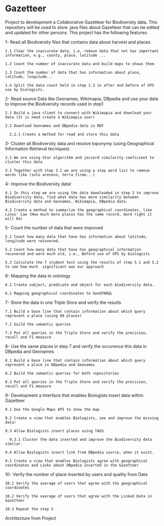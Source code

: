 Gazetteer
=========
Project to development a Collaborative Gazetteer for Biodiversity data. This repository will be used to store .java files about Gazetteer that can be edited and updated for other persons.
This project has the following features:

1- Read all Biodiversity files that contains data about harvest and places. 

    1.1 Clear the inaccurate data, i.e, remove data that not has important information, e.g., county, place, latitude ...

    1.2 Count the number of inaccurate data and build maps to shows them

    1.3 Count the number of data that has information about place, latitude, longitude...

    1.4 Split the data count held in step 1.3 in after and before of GPS use by biologists.
    
2- Read source Data like Geonames, Wikimapia, DBpedia and use your data to improve the Biodiversity records used in step1

    2.1 Build a java client to connect with Wikimapia and download your data (It is need create a Wikimapia user)

    2.2 Download Geonames and DBpedia data in RDF

      2.2.1 Create a method for read and store this data

3- Cluster all Biodiversity data and resolve toponymy (using Geographical Information Retrieval tecniques)

    3.1 We are using Star algorithm and jaccard similarity coeficient to cluster this data

    3.2 Together with step 3.1 we are using a stop word list to remove words like (solo arenoso, terra firme...)
   
4- Improve the Biodiversity data! 
    
    4.1 In this step we are using the data downloaded in step 2 to improve Biodiversity data, find what data has more similarity between Biodiversity data and Geonames, Wikimapia, DBpedia data.
    
    4.2 Create a method to summarize the geographical coordinates, like Linus' Law (How much more places has the same record, more right it will be)
   
5- Count the number of data that were improved
    
    5.1 Count how many data that have has information about latitude, longitude were recovered.
    
    5.2 Count how many data that have has geographical information recovered and were much old, i.e., Before use of GPS by biologists
    
    5.3 Calculate the T student test using the results of step 5.1 and 5.2 to see how much  significant was our approach
   
6- Mapping the data to ontology
    
    6.1 Create subject, predicate and object for each biodiversity data.
    
    6.1 Mapping geographical coordinates to GeoSPARQL

7- Store the data in one Triple Store and verify the results
    
    7.1 Build a base line that contain information about which query represent a place (using 60 places)
    
    7.2 build the semantic queries
    
    7.3 Put all queries in the Triple Store and verify the precision, recall and F1 measure
   
8- Use the same places in step 7 and verify the occurence this data in DBpedia and Geonames
    
    8.1 Build a base line that contain information about which query represent a place in DBpedia and Geonames 
    
    8.2 Build the semantic queries for both repositories
    
    8.3 Put all queries in the Triple Store and verify the precision, recall and F1 measure
  
9- Development a Interface that enables Biologists insert data within Gazetteer
    
    9.1 Use the Google Maps API to show the map
    
    9.2 Create a view that enables Biologists, see and improve the missing data!
    
    9.3 Allow Biologists insert places using TAGS
    
      9.3.1 Cluster the data inserted and improve the Biodiversity data similar.
    
    9.4 Allow Biologists insert link from DBpedia source, when it exist.   
    
    9.5 Create a view that enables Biologists agree with geographical coordinates and Links about DBpedia inserted in the Gazetteer
  
10- Verify the number of place inserted by users and quality from Data
    
    10.1 Verify the average of users that agree with the geographical coordinates
    
    10.2 Verify the average of users that agree with the Linked Data in Gazetteer
    
    10.3 Repeat the step 5


Architecture from Project
